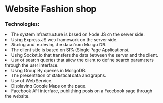 # Website Fashion shop

<h3>Technologies:</h3>
<li>The system infrastructure is based on Node.JS on the server side.</li>
<li>Using Express.JS web framework on the server side.</li>
<li>Storing and retrieving the data from Mongo DB.</li>
<li>The client side is based on SPA (Single Page Applications).</li>
<li>Using Socket.io that transfers the data between the server and the client.</li>
<li>Use of search queries that allow the client to define search parameters through the user interface.</li>
<li>Using Group By queries in MongoDB.</li>
<li>The presentation of statistical data and graphs.</li>
<li>Use of Web Service.</li>
<li>Displaying Google Maps on the page.</li>
<li>Facebook API interface, publishing posts on a Facebook page through the website.</li>
